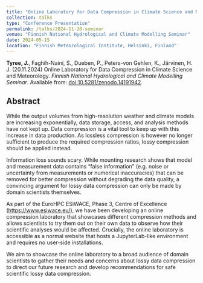 ```yaml
---
title: "Online Laboratory for Data Compression in Climate Science and Meteorology"
collection: talks
type: "Conference Presentation"
permalink: /talks/2024-11-20-seminar
venue: "Finnish National Hydrological and Climate Modelling Seminar"
date: 2024-05-15
location: "Finnish Meteorological Institute, Helsinki, Finland"
---
```


**Tyree, J.**, Faghih-Naini, S., Dueben, P., Peters-von Gehlen, K., Järvinen, H. J. (20.11.2024) Online Laboratory for Data Compression in Climate Science and Meteorology. *Finnish National Hydrological and Climate Modelling Seminar*. Available from: [doi:10.5281/zenodo.14191942](https://doi.org/10.5281/zenodo.14191942).

## Abstract

While the output volumes from high-resolution weather and climate models are increasing exponentially, data storage, access, and analysis methods have not kept up. Data compression is a vital tool to keep up with this increase in data production. As lossless compression is however no longer sufficient to produce the required compression ratios, lossy compression should be applied instead.

Information loss sounds scary. While mounting research shows that model and measurement data contains “false information” (e.g. noise or uncertainty from measurements or numerical inaccuracies) that can be removed for better compression without degrading the data quality, a convincing argument for lossy data compression can only be made by domain scientists themselves.

As part of the EuroHPC ESiWACE, Phase 3, Centre of Excellence (<https://www.esiwace.eu/>), we have been developing an online compression laboratory that showcases different compression methods and allows scientists to try them out on their own data to observe how their scientific analyses would be affected. Crucially, the online laboratory is accessible as a normal website that hosts a JupyterLab-like environment and requires no user-side installations. 

We aim to showcase the online laboratory to a broad audience of domain scientists to gather their needs and concerns about lossy data compression to direct our future research and develop recommendations for safe scientific lossy data compression.
